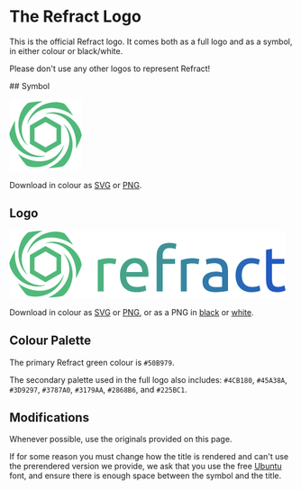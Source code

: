 # The Refract Logo

This is the official Refract logo. It comes both as a full logo and as a symbol, in either colour or black/white.

Please don't use any other logos to represent Refract!

## Symbol

![Refract Symbol](refract-symbol.png)

Download in colour as [SVG](refract-symbol.svg) or [PNG](refract-symbol.png).

## Logo

![Refract Logo](refract-logo-colour.png)

Download in colour as [SVG](refract-logo.svg) or [PNG](refract-logo-colour.png), or as a PNG in [black](refract-logo-black.png) or [white](refract-logo-white.png).

## Colour Palette

The primary Refract green colour is `#50B979`.

The secondary palette used in the full logo also includes: `#4CB180`, `#45A38A`, `#3D9297`, `#3787A0`, `#3179AA`, `#2868B6`, and `#225BC1`.

## Modifications

Whenever possible, use the originals provided on this page.

If for some reason you must change how the title is rendered and can't use the prerendered version we provide, we ask that you use the free [Ubuntu](https://design.ubuntu.com/font/) font, and ensure there is enough space between the symbol and the title.
